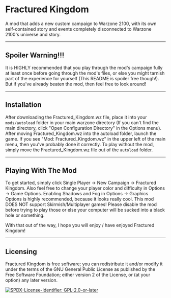 # Fractured Kingdom
A mod that adds a new custom campaign to Warzone 2100, with its own self-contained story and events completely disconnected to Warzone 2100's universe and story.

------------------
Spoiler Warning!!!
------------------
It is HIGHLY recommended that you play through the mod's campaign fully at least once before going through the mod's files, or else you might tarnish part of the experience for yourself (This README is spoiler free though!). But if you've already beaten the mod, then feel free to look around!

------------
Installation
------------
After downloading the Fractured_Kingdom.wz file, place it into your `mods/autoload` folder in your main warzone directory (If you can't find the main directory, click "Open Configuration Directory" in the Options menu). After moving Fractured_Kingdom.wz into the autoload folder, launch the game. If you see "Mod: Fractured_Kingdom.wz" in the upper left of the main menu, then you've probably done it correctly. To play without the mod, simply move the Fractured_Kingdom.wz file out of the `autoload` folder.

--------------------
Playing With The Mod
--------------------
To get started, simply click Single Player -> New Campaign -> Fractured Kingdom. Also feel free to change your player color and difficulty in Options -> Game Options. Enabling Shadows and Fog in Options -> Graphics Options is highly recommended, because it looks really cool.
This mod DOES NOT support Skirmish/Multiplayer games! Please disable the mod before trying to play those or else your computer will be sucked into a black hole or something.

With that out of the way, I hope you will enjoy / have enjoyed Fractured Kingdom!

---------
Licensing
---------

Fractured Kingdom is free software; you can redistribute it and/or modify it under the terms of the GNU General Public License as published by the Free Software Foundation; either version 2 of the License, or (at your option) any later version.

[![SPDX-License-Identifier: GPL-2.0-or-later](https://img.shields.io/static/v1?label=SPDX-License-Identifier&message=GPL-2.0-or-later&color=blue&logo=open-source-initiative&logoColor=white&logoWidth=10&style=flat-square)](COPYING)
